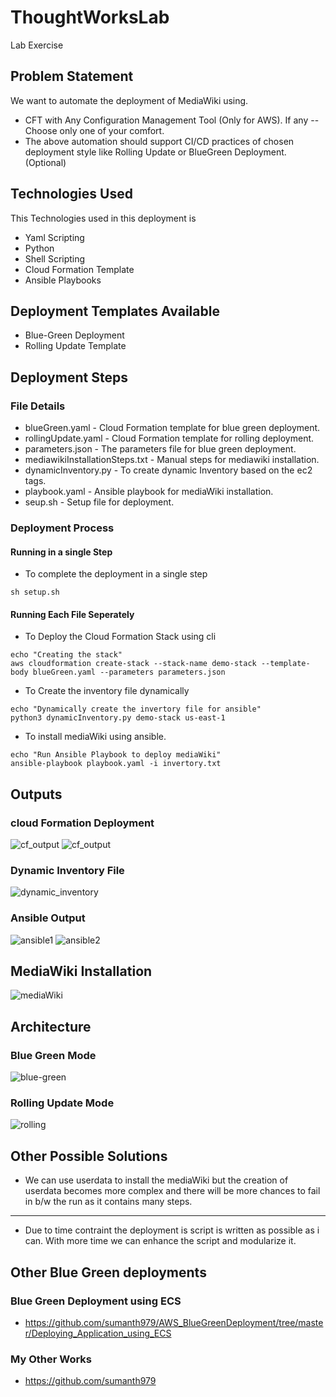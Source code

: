 # ThoughtWorksLab
Lab Exercise

## Problem Statement
We want to automate the deployment of MediaWiki using.
* CFT with Any Configuration Management Tool (Only for AWS). If any 
--
Choose only one of your comfort.
* The above automation should support CI/CD practices of chosen deployment style like Rolling Update or BlueGreen Deployment. (Optional)

## Technologies Used
This Technologies used in this deployment is
* Yaml Scripting
* Python
* Shell Scripting
* Cloud Formation Template
* Ansible Playbooks

## Deployment Templates Available
* Blue-Green Deployment
* Rolling Update Template

## Deployment Steps

### File Details
* blueGreen.yaml                 - Cloud Formation template for blue green deployment.
* rollingUpdate.yaml             - Cloud Formation template for rolling deployment.
* parameters.json                - The parameters file for blue green deployment.
* mediawikiInstallationSteps.txt - Manual steps for mediawiki installation.
* dynamicInventory.py            - To create dynamic Inventory based on the ec2 tags.
* playbook.yaml                  - Ansible playbook for mediaWiki installation.
* seup.sh                        - Setup file for deployment.

### Deployment Process

#### Running in a single Step
* To complete the deployment in a single step
```
sh setup.sh
```

#### Running Each File Seperately
* To Deploy the Cloud Formation Stack using cli
```
echo "Creating the stack"
aws cloudformation create-stack --stack-name demo-stack --template-body blueGreen.yaml --parameters parameters.json
```

* To Create the inventory file dynamically
```
echo "Dynamically create the invertory file for ansible"
python3 dynamicInventory.py demo-stack us-east-1
```

* To install mediaWiki using ansible.
```
echo "Run Ansible Playbook to deploy mediaWiki"
ansible-playbook playbook.yaml -i invertory.txt
```

## Outputs
### cloud Formation Deployment
<img src="https://github.com/sumanth979/ThoughtWorksLab/blob/main/outputs/cf_output1.png" alt="cf_output">
<img src="https://github.com/sumanth979/ThoughtWorksLab/blob/main/outputs/cf_output2.png" alt="cf_output">

### Dynamic Inventory File
<img src="https://github.com/sumanth979/ThoughtWorksLab/blob/main/outputs/dynamic_inventory.png" alt="dynamic_inventory">

### Ansible Output
<img src="https://github.com/sumanth979/ThoughtWorksLab/blob/main/outputs/ansible1.png" alt="ansible1">
<img src="https://github.com/sumanth979/ThoughtWorksLab/blob/main/outputs/ansible2.png" alt="ansible2">

## MediaWiki Installation
<img src="https://github.com/sumanth979/ThoughtWorksLab/blob/main/outputs/output%20from%20lb.png" alt="mediaWiki">

## Architecture
### Blue Green Mode
<img src="https://github.com/sumanth979/ThoughtWorksLab/blob/main/outputs/blue-green.png" alt="blue-green">

### Rolling Update Mode

<img src="https://github.com/sumanth979/ThoughtWorksLab/blob/main/outputs/rolling.png" alt="rolling">


## Other Possible Solutions
* We can use userdata to install the mediaWiki but the creation of userdata becomes more complex and there will be more chances to fail in b/w the run as it contains many steps.


---------------------------------------------------------------------------------------------------------------------------------------------------

- Due to time contraint the deployment is script is written as possible as i can. With more time we can enhance the script and modularize it.

## Other Blue Green deployments
### Blue Green Deployment using ECS
* https://github.com/sumanth979/AWS_BlueGreenDeployment/tree/master/Deploying_Application_using_ECS

### My Other Works
* https://github.com/sumanth979
